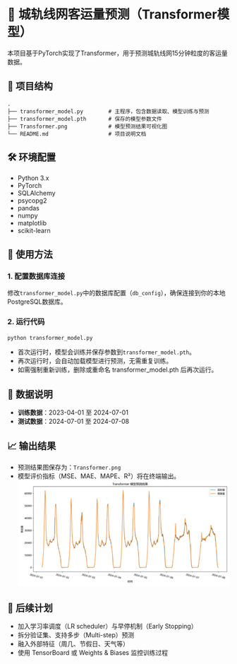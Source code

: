 
# 🚆 城轨线网客运量预测（Transformer模型）

本项目基于PyTorch实现了Transformer，用于预测城轨线网15分钟粒度的客运量数据。

## 📂 项目结构

```
.
├── transformer_model.py        # 主程序，包含数据读取、模型训练与预测
├── transformer_model.pth       # 保存的模型参数文件
├── Transformer.png             # 模型预测结果可视化图
└── README.md                   # 项目说明文档
```

## 🛠️ 环境配置

- Python 3.x
- PyTorch
- SQLAlchemy
- psycopg2
- pandas
- numpy
- matplotlib
- scikit-learn

## 🔧 使用方法

### 1. 配置数据库连接

修改`transformer_model.py`中的数据库配置（`db_config`），确保连接到你的本地PostgreSQL数据库。

### 2. 运行代码

```bash
python transformer_model.py
```

- 首次运行时，模型会训练并保存参数到`transformer_model.pth`。
- 再次运行时，会自动加载模型进行预测，无需重复训练。
- 如需强制重新训练，删除或重命名 transformer_model.pth 后再次运行。

## 📅 数据说明

- **训练数据**：2023-04-01 至 2024-07-01
- **测试数据**：2024-07-01 至 2024-07-08

## 📈 输出结果

- 预测结果图保存为：`Transformer.png`
- 模型评价指标（MSE、MAE、MAPE、R²）将在终端输出。
![Transformer.png](Transformer.png)

## 🚀 后续计划

- 加入学习率调度（LR scheduler）与早停机制（Early Stopping）
- 拆分验证集、支持多步（Multi-step）预测
- 融入外部特征（周几、节假日、天气等）
- 使用 TensorBoard 或 Weights & Biases 监控训练过程


